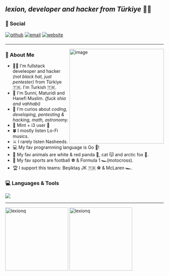 ## *lexion, developer and hacker from Türkiye* 👨‍💻
<!-- Why you look at this codes :)-->

### 🔗 Social  
[<img src="https://img.shields.io/badge/github-%2324292e.svg?&style=for-the-badge&logo=github&logoColor=white" alt=github style="margin-bottom: 7px;" />](https://github.com/lexionq)
[<img src="https://img.shields.io/badge/E--Mail-gray.svg?&style=for-the-badge&logo=maildotru&logoColor=white&color=gray" alt="email" style="margin-bottom: 7px;" />](mailto:lexionq@proton.me)
[<img src="https://img.shields.io/badge/🌐%20Website-%236e6e6e.svg?&style=for-the-badge&logoColor=white" alt=website style="margin-bottom: 7px;" />](https://lexionq.github.io)

---

<!-- <img src="https://media1.tenor.com/m/y-cCxl8uEw0AAAAd/yetopen.gif" width = "250" height="250" align=right /> -->
<img width="300" height="300" alt="image" src="https://github.com/user-attachments/assets/b0245e82-fb02-4331-88e8-06ed9b64d58e" align=right />
 
### 🐼 About Me
- 👨‍🚀 I'm fullstack develeoper and hacker *(not black hat, just pentester)* from Türkiye 🇹🇷. I'm Turkish 🇹🇷.
- 🌙 I'm Sunni, Maturidi and Hanefi Muslim. *(fuck shia and vahhabi)*
- 🧠 I'm curios about *coding, developing, pentesting & hacking, math, astronomy.*
- 🐧 Mint + i3 user 🌱
- 🍀 I mostly listen Lo-Fi musics.
- ⚔️ I rarely listen Nasheeds. 
- 💻 My fav programming language is Go 🐹!
- 🐋 My fav animals are white & red panda 🐼, cat 😽 and arctic fox 🦊.
- 🏅 My fav sports are football ⚽ & Formula 1 🏎️(motocross).
- 🏆 I support this teams: Beşiktaş JK 🇹🇷 ⚽ & McLaren 🏎️. 

### 💻 Languages & Tools
<a href="https://skillicons.dev">
  <img align="center" src="https://skillicons.dev/icons?i=py,c,cpp,go,html,css,bootstrap,qt,js,git,github,linux,mint,bash,neovim,kali,nginx,arduino,markdown,vscode,qt,gmail,instagram&theme=dark" />
</a>

---

<p>
  <img src="https://github-readme-stats.vercel.app/api/top-langs?username=lexionq&show_icons=true&hide=html&locale=en&layout=donut&theme=algolia" alt="lexionq" height="200" />
  <img src="https://github-readme-stats.vercel.app/api?username=lexionq&show_icons=true&locale=en&theme=algolia" alt="lexionq" height="200" />
</p>

